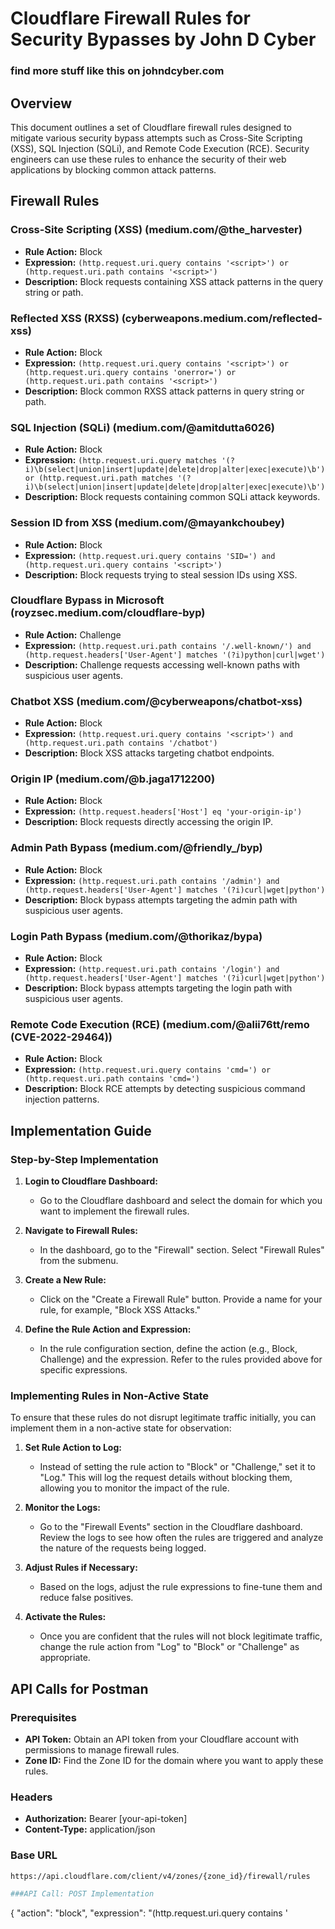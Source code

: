 # Cloudflare Firewall Rules for Security Bypasses by John D Cyber
### find more stuff like this on johndcyber.com

## Overview
This document outlines a set of Cloudflare firewall rules designed to mitigate various security bypass attempts such as Cross-Site Scripting (XSS), SQL Injection (SQLi), and Remote Code Execution (RCE). Security engineers can use these rules to enhance the security of their web applications by blocking common attack patterns.

## Firewall Rules

### Cross-Site Scripting (XSS) (medium.com/@the_harvester)
- **Rule Action:** Block
- **Expression:** `(http.request.uri.query contains '<script>') or (http.request.uri.path contains '<script>')`
- **Description:** Block requests containing XSS attack patterns in the query string or path.

### Reflected XSS (RXSS) (cyberweapons.medium.com/reflected-xss)
- **Rule Action:** Block
- **Expression:** `(http.request.uri.query contains '<script>') or (http.request.uri.query contains 'onerror=') or (http.request.uri.path contains '<script>')`
- **Description:** Block common RXSS attack patterns in query string or path.

### SQL Injection (SQLi) (medium.com/@amitdutta6026)
- **Rule Action:** Block
- **Expression:** `(http.request.uri.query matches '(?i)\b(select|union|insert|update|delete|drop|alter|exec|execute)\b') or (http.request.uri.path matches '(?i)\b(select|union|insert|update|delete|drop|alter|exec|execute)\b')`
- **Description:** Block requests containing common SQLi attack keywords.

### Session ID from XSS (medium.com/@mayankchoubey)
- **Rule Action:** Block
- **Expression:** `(http.request.uri.query contains 'SID=') and (http.request.uri.query contains '<script>')`
- **Description:** Block requests trying to steal session IDs using XSS.

### Cloudflare Bypass in Microsoft (royzsec.medium.com/cloudflare-byp)
- **Rule Action:** Challenge
- **Expression:** `(http.request.uri.path contains '/.well-known/') and (http.request.headers['User-Agent'] matches '(?i)python|curl|wget')`
- **Description:** Challenge requests accessing well-known paths with suspicious user agents.

### Chatbot XSS (medium.com/@cyberweapons/chatbot-xss)
- **Rule Action:** Block
- **Expression:** `(http.request.uri.query contains '<script>') and (http.request.uri.path contains '/chatbot')`
- **Description:** Block XSS attacks targeting chatbot endpoints.

### Origin IP (medium.com/@b.jaga1712200)
- **Rule Action:** Block
- **Expression:** `(http.request.headers['Host'] eq 'your-origin-ip')`
- **Description:** Block requests directly accessing the origin IP.

### Admin Path Bypass (medium.com/@friendly_/byp)
- **Rule Action:** Block
- **Expression:** `(http.request.uri.path contains '/admin') and (http.request.headers['User-Agent'] matches '(?i)curl|wget|python')`
- **Description:** Block bypass attempts targeting the admin path with suspicious user agents.

### Login Path Bypass (medium.com/@thorikaz/bypa)
- **Rule Action:** Block
- **Expression:** `(http.request.uri.path contains '/login') and (http.request.headers['User-Agent'] matches '(?i)curl|wget|python')`
- **Description:** Block bypass attempts targeting the login path with suspicious user agents.

### Remote Code Execution (RCE) (medium.com/@alii76tt/remo (CVE-2022-29464))
- **Rule Action:** Block
- **Expression:** `(http.request.uri.query contains 'cmd=') or (http.request.uri.path contains 'cmd=')`
- **Description:** Block RCE attempts by detecting suspicious command injection patterns.

## Implementation Guide

### Step-by-Step Implementation

1. **Login to Cloudflare Dashboard:**
   - Go to the Cloudflare dashboard and select the domain for which you want to implement the firewall rules.

2. **Navigate to Firewall Rules:**
   - In the dashboard, go to the "Firewall" section. Select "Firewall Rules" from the submenu.

3. **Create a New Rule:**
   - Click on the "Create a Firewall Rule" button. Provide a name for your rule, for example, "Block XSS Attacks."

4. **Define the Rule Action and Expression:**
   - In the rule configuration section, define the action (e.g., Block, Challenge) and the expression. Refer to the rules provided above for specific expressions.

### Implementing Rules in Non-Active State

To ensure that these rules do not disrupt legitimate traffic initially, you can implement them in a non-active state for observation:

1. **Set Rule Action to Log:**
   - Instead of setting the rule action to "Block" or "Challenge," set it to "Log." This will log the request details without blocking them, allowing you to monitor the impact of the rule.

2. **Monitor the Logs:**
   - Go to the "Firewall Events" section in the Cloudflare dashboard. Review the logs to see how often the rules are triggered and analyze the nature of the requests being logged.

3. **Adjust Rules if Necessary:**
   - Based on the logs, adjust the rule expressions to fine-tune them and reduce false positives.

4. **Activate the Rules:**
   - Once you are confident that the rules will not block legitimate traffic, change the rule action from "Log" to "Block" or "Challenge" as appropriate.

## API Calls for Postman

### Prerequisites
- **API Token:** Obtain an API token from your Cloudflare account with permissions to manage firewall rules.
- **Zone ID:** Find the Zone ID for the domain where you want to apply these rules.

### Headers
- **Authorization:** Bearer [your-api-token]
- **Content-Type:** application/json

### Base URL
```bash
https://api.cloudflare.com/client/v4/zones/{zone_id}/firewall/rules

###API Call: POST Implementation

```
{
  "action": "block",
  "expression": "(http.request.uri.query contains '<script>') or (http.request.uri.path contains '<script>')",
  "description": "Block requests containing XSS attack patterns in the query string or path.",
  "paused": false,
  "priority": 1,
  "ref": "Block XSS Attacks"
}
```

###Curl Command:
```
curl -X POST "https://api.cloudflare.com/client/v4/zones/{zone_id}/firewall/rules" \
     -H "Authorization: Bearer [your-api-token]" \
     -H "Content-Type: application/json" \
     --data '{
       "action": "block",
       "expression": "(http.request.uri.query contains \'<script>\') or (http.request.uri.path contains \'<script>\')",
       "description": "Block requests containing XSS attack patterns in the query string or path.",
       "paused": false,
       "priority": 1,
       "ref": "Block XSS Attacks"
     }'

```






